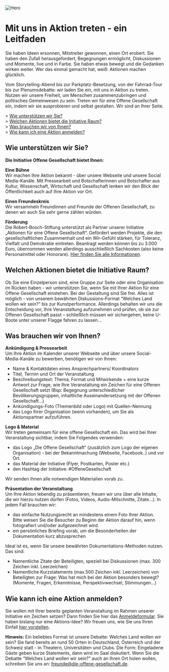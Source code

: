 ![Hero](guideline/jessica-schaefer.jpg)

# Mit uns in Aktion treten - ein Leitfaden

Sie haben Ideen ersonnen, Mitstreiter gewonnen, einen Ort erobert. Sie haben den Zufall herausgefordert, Begegnungen ermöglicht, Diskussionen und Momente, live und in Farbe. Sie haben etwas bewegt und die Gedanken wirken weiter. Wer das einmal gemacht hat, weiß: Aktionen machen glücklich.

Vom Storytelling-Abend bis zur Parkplatz-Besetzung, von der Fahrrad-Tour bis zur Plenumsdebatte: wir laden Sie ein, mit uns in Aktion zu treten. Nutzen wir unsere Freiheit, um Menschen zusammenzubringen und politisches Gemeinwesen zu sein. Treten wir für eine Offene Gesellschaft ein, indem wir sie ausprobieren und selbst gestalten. Wir sind an Ihrer Seite.

&gt; [Wie unterstützen wir Sie?](#wie-untersttzen-wir-sie)  
&gt; [Welchen Aktionen bietet die Initiative Raum?](#welchen-aktionen-bietet-die-initiative-raum)  
&gt; [Was brauchen wir von Ihnen?](#was-brauchen-wir-von-ihnen)  
&gt; [Wie kann ich eine Aktion anmelden?](#wie-kann-ich-eine-aktion-anmelden)


## Wie unterstützen wir Sie?

**Die Initiative Offene Gesellschaft bietet Ihnen:**

**Eine Bühne**  
Wir machen Ihre Aktion bekannt - über unsere Webseite und unsere Social Media-Kanäle. Mit Pressearbeit und Botschafterinnen und Botschafter aus Kultur, Wissenschaft, Wirtschaft und Gesellschaft lenken wir den Blick der Öffentlichkeit auch auf Ihre Aktion vor Ort.

**Einen Freundeskreis**  
Wir versammeln Freundinnen und Freunde der Offenen Gesellschaft, zu denen wir auch Sie sehr gerne zählen würden.

**Förderung**  
Die Robert-Bosch-Stiftung unterstützt als Partner unserer Initiative „Aktionen für eine Offene Gesellschaft“. Gefördert werden Projekte, die den gesellschaftlichen Zusammenhalt und ein Wir-Gefühl stärken, für Toleranz, Vielfalt und Demokratie eintreten. Beantragt werden können bis zu 3.000 Euro, übernommen werden allerdings ausschließlich Sachkosten (also keine Personalmittel oder Honorare). [Hier finden Sie alle Informationen](http://www.bosch-stiftung.de/offenegesellschaft).

## Welchen Aktionen bietet die Initiative Raum?

Ob Sie eine Einzelperson sind, eine Gruppe zur Seite oder eine Organisation im Rücken haben - wir unterstützen Sie, wenn Sie mit Ihrer Aktion für eine Offene Gesellschaft einstehen. Bei der Gestaltung sind Sie frei. Alles ist möglich - von unserem bewährten Diskussions-Format “Welches Land wollen wir sein?” bis zur Kunstperformance. Allerdings behalten wir uns die Entscheidung vor, Ihre Veranstaltung aufzunehmen und prüfen, ob sie zur Offenen Gesellschaft passt – schließlich müssen wir sichergehen, keine U-Boote unter unserer Flagge fahren zu lassen...

## Was brauchen wir von Ihnen?

**Ankündigung & Pressearbeit**  
Um Ihre Aktion im Kalender unserer Webseite und über unsere Social-Media-Kanäle zu bewerben, benötigen wir von Ihnen:

- Name & Kontaktdaten eines Ansprechpartners/ Koordinators
- Titel, Termin und Ort der Veranstaltung
- Beschreibungstext: Thema, Format und Mitwirkende + eine kurze Antwort zur Frage, wie Ihre Veranstaltung ein Zeichen für eine Offenen Gesellschaft setzt (Bsp: Begegnung unterschiedlicher Bevölkerungsgruppen, inhaltliche Auseinandersetzung mit der Offenen Gesellschaft…)
- Ankündigungs-Foto (Themenbild oder Logo) mit Quellen-Nennung
- das Logo Ihrer Organisation (wenn vorhanden), um Sie als Aktionspartner 	aufzuführen.

**Logo & Material**  
Wir treten gemeinsam für eine offene Gesellschaft ein. Das wird bei Ihrer Veranstaltung sichtbar, indem Sie Folgendes verwenden:

- das Logo „Die Offene Gesellschaft“ (zusätzlich zum Logo der eigenen Organisation) - bei der Bekanntmachung (Webseite, Facebook..) und vor Ort.
- das Material der Initiative (Flyer, Postkarten, Poster etc.)
- den Hashtag der Initiative: #OffeneGesellschaft

Wir senden Ihnen alle notwendigen Materialien vorab zu.

**Präsentation der Veranstaltung**  
Um Ihre Aktion lebendig zu präsentieren, freuen wir uns über alle Inhalte, die wir hierzu nutzen dürfen (Fotos, Videos, Audio-Mitschnitte, Zitate...). In jedem Fall brauchen wir:

- das einfache Nutzungsrecht an mindestens einem Foto Ihrer Aktion. Bitte weisen Sie die Besucher zu Beginn der Aktion darauf hin, wenn fotografiert und/oder aufgezeichnet wird.
- ein persönliches Briefing vorab, 	um die Besonderheiten der Dokumentation kurz abzusprechen  

Ideal ist es, wenn Sie unsere bewährten Dokumentations-Methoden nutzen. Das sind:

- Namentliche Zitate der Beteiligten, speziell bei Diskussionen (max. 300 Zeichen inkl. Leerzeichen)
- Namentliche Kurzstatements (max.500 Zeichen inkl. Leerzeichen) von Beteiligten zur Frage: Was hat mich bei der Aktion besonders bewegt? (Momente, Fragen, Erkenntnisse, Perspektivwechsel, Stimmungen...)

## Wie kann ich eine Aktion anmelden?
Sie wollen mit Ihrer bereits geplanten Veranstaltung im Rahmen unserer Initiative ein Zeichen setzen? Dann finden Sie hier das [Anmeldeformular](#). Sie haben bislang nur eine Aktions-Idee? Wir freuen uns, wie Sie uns Ihren Einfall [hier vorstellen](#).

**Hinweis:** Ein beliebtes Format ist unsere Debatte: Welches Land wollen wir sein? Sie fand bereits an rund 50 Orten in Deutschland, Österreich und der Schweiz statt - in Theatern, Universitäten und Clubs. Die Form: Eingeladene Gäste geben kurze Statements, dann wird im Saal diskutiert. Wenn Sie die Debatte “Welches Land wollen wir sein?” auch an Ihren Ort holen wollen, schreiben Sie uns an: [freunde@die-offene-gesellschaft.de](mailto:freunde@die-offene-gesellschaft.de).
